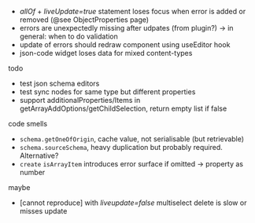 - _allOf_ + _liveUpdate=true_ statement loses focus when error is added or removed (@see ObjectProperties page)
- errors are unexpectedly missing after udpates (from plugin?) -> in general: when to do validation
- update of errors should redraw component using useEditor hook
- json-code widget loses data for mixed content-types

todo

- test json schema editors
- test sync nodes for same type but different properties
- support additionalProperties/Items in getArrayAddOptions/getChildSelection, return empty list if false

code smells

- `schema.getOneOfOrigin`, cache value, not serialisable (but retrievable)
- `schema.sourceSchema`, heavy duplication but probably required. Alternative?
- `create` `isArrayItem` introduces error surface if omitted -> property as number

maybe

- [cannot reproduce] with _liveupdate=false_ multiselect delete is slow or misses update

